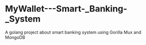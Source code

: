 # MyWallet---Smart-_Banking-_System
A golang project about smart banking system using Gorilla Mux and MongoDB
